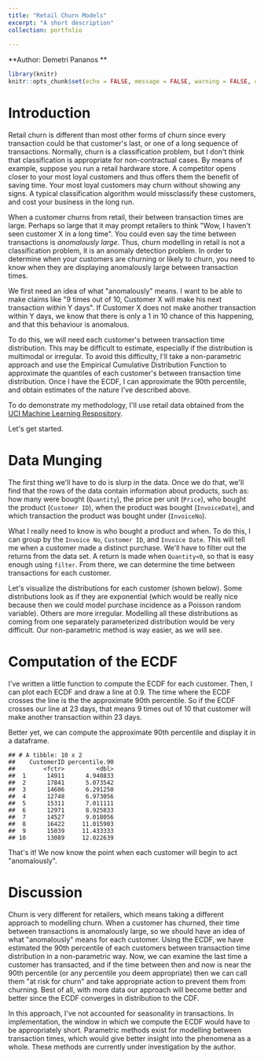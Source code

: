 ```yaml
---
title: "Retail Churn Models"
excerpt: "A short description"
collection: portfolio
  
---
```

**Author: Demetri Pananos **


```r
library(knitr)
knitr::opts_chunk$set(echo = FALSE, message = FALSE, warning = FALSE, cache = FALSE,fig.cap = "", dpi = 400)
```

# Introduction

Retail churn is different than most other forms of churn since every transaction could be that customer's last, or one of a long sequence of transactions.  Normally, churn is a classification problem, but I don't think that classification is appropriate for non-contractual cases. By means of example, suppose you run a retail hardware store.  A competitor opens closer to your most loyal customers and thus offers them the benefit of saving time.  Your most loyal customers may churn without showing any signs.  A typical classification algorithm would missclassify these customers, and cost your business in the long run.

When a customer churns from retail, their between transaction times are large.  Perhaps so large that it may prompt retailers to think "Wow, I haven't seen customer X in a long time". You could even say the time between transactions is *anomalously large*.  Thus, churn modelling in retail is not a classification problem, it is an anomaly detection problem.  In order to determine when your customers are churning or likely to churn, you need to know when they are displaying anomalously large between transaction times.

We first need an idea of what "anomalously" means.  I want to be able to make claims like "9 times out of 10, Customer X will make his next transaction within Y days".  If Customer X does not make another transaction within Y days, we know that there is only a 1 in 10 chance of this happening, and that this behaviour is anomalous.

To do this, we will need each customer's between transaction time distribution. This may be difficult to estimate, especially if the distribution is multimodal or irregular.  To avoid this difficulty, I'll take a non-parametric approach and use the Empirical Cumulative Distribution Function to approximate the quantiles of each customer's between transaction time distribution.  Once I have the ECDF, I can approximate the 90th percentile, and obtain estimates of the nature I've described above.

To do demonstrate my methodology, I'll use retail data obtained from the [UCI Machine Learning Respository](http://archive.ics.uci.edu/ml/datasets/online+retail).  

Let's get started.


# Data Munging

The first thing we'll have to do is slurp in the data.  Once we do that, we'll find that the rows of the data contain information about products, such as: how many were bought (`Quantity`), the price per unit (`Price`), who bought the product (`Customer ID`), when the product was bought (`InvoiceDate`), and which transaction the product was bought under (`InvoiceNo`).

What I really need to know is who bought a product and when.  To do this, I can group by the `Invoice No`, `Customer ID`, and `Invoice Date`.  This will tell me when a customer made a distinct purchase.  We'll have to filter out the returns from the data set.  A return is made when `Quantity<0`, so that is easy enough using `filter`.  From there, we can determine the time between transactions for each customer.



 
 
Let's visualize the distributions for each customer (shown below).  Some distributions look as if they are exponential (which would be really nice because then we could model purchase incidence as a Poisson random variable).  Others are more irregular.  Modelling all these distributions as coming from one separately parameterized distribution would be very difficult.  Our non-parametric method is way easier, as we will see.


# Computation of the ECDF
 
I've written a little function to compute the ECDF for each customer.  Then, I can plot each ECDF and draw a line at 0.9.  The time where the ECDF crosses the line is the the approximate 90th percentile.  So if the ECDF crosses our line at 23 days, that means 9 times out of 10 that customer will make another transaction within 23 days.

Better yet, we can compute the approximate 90th percentile and display it in a dataframe.




```
## # A tibble: 10 x 2
##    CustomerID percentile.90
##        <fctr>         <dbl>
##  1      14911      4.940833
##  2      17841      5.073542
##  3      14606      6.291250
##  4      12748      6.973056
##  5      15311      7.011111
##  6      12971      8.925833
##  7      14527      9.018056
##  8      16422     11.015903
##  9      15039     11.433333
## 10      13089     12.022639
```

That's it!  We now know the point when each customer will begin to act "anomalously".  


# Discussion

Churn is very different for retailers, which means taking a different approach to modelling churn.  When a customer has churned, their time between transactions is anomalously large, so we should have an idea of what "anomalously" means for each customer.  Using the ECDF, we have estimated the 90th percentile of each customers between transaction time distribution in a non-parametric way. Now, we can examine the last time a customer has transacted, and if the time between then and now is near the 90th percentile (or any percentile you deem appropriate) then we can call them "at risk for churn" and take appropriate action to prevent them from churning.  Best of all, with more data our approach will become better and better since the ECDF converges in distribution to the CDF.

In this approach, I've not accounted for seasonality in transactions.  In implementation, the window in which we compute the ECDF would have to be appropriately short.  Parametric methods exist for modelling between transaction times, which would give better insight into the phenomena as a whole.  These methods are currently under investigation by the author.
